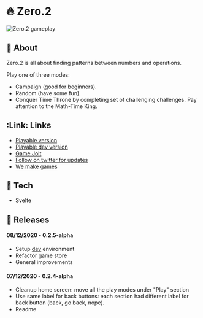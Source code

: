 # :fire: Zero.2

![Zero.2 gameplay](https://github.com/OleksandrDemian/zero-2/public/images/example.png)

## :gem: About
Zero.2 is all about finding patterns between numbers and operations.

Play one of three modes:
- Campaign (good for beginners).
- Random (have some fun).
- Conquer Time Throne by completing set of challenging challenges. Pay attention to the Math-Time King.

## :Link: Links
- [Playable version](https://zero.oleksandrdemian.tech/)
- [Playable dev version](https://zero-dev.oleksandrdemian.tech/)
- [Game Jolt](https://gamejolt.com/games/zero-2/562698)
- [Follow on twitter for updates](https://twitter.com/9zemian5)
- [We make games](https://www.wemake.games/games/zero-2)

## :floppy_disk: Tech
- Svelte

## :rocket: Releases
#### 08/12/2020 - 0.2.5-alpha
- Setup [dev](https://zero-dev.oleksandrdemian.tech/) environment
- Refactor game store
- General improvements

#### 07/12/2020 - 0.2.4-alpha
- Cleanup home screen: move all the play modes under "Play" section
- Use same label for back buttons: each section had different label for back button (back, go back, nope).
- Readme
